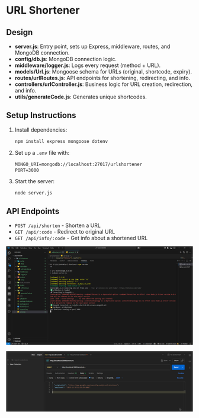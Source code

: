 # URL Shortener

## Design

- **server.js**: Entry point, sets up Express, middleware, routes, and MongoDB connection.
- **config/db.js**: MongoDB connection logic.
- **middleware/logger.js**: Logs every request (method + URL).
- **models/Url.js**: Mongoose schema for URLs (original, shortcode, expiry).
- **routes/urlRoutes.js**: API endpoints for shortening, redirecting, and info.
- **controllers/urlController.js**: Business logic for URL creation, redirection, and info.
- **utils/generateCode.js**: Generates unique shortcodes.

## Setup Instructions

1. Install dependencies:
   ```sh
   npm install express mongoose dotenv
   ```
2. Set up a `.env` file with:
   ```env
   MONGO_URI=mongodb://localhost:27017/urlshortener
   PORT=3000
   ```
3. Start the server:
   ```sh
   node server.js
   ```

## API Endpoints

- `POST /api/shorten` - Shorten a URL
- `GET /api/:code` - Redirect to original URL
- `GET /api/info/:code` - Get info about a shortened URL

![App Screenshot](./url-shortener/assets/readme.png)

![App Screenshot](./url-shortener/assets/readme-2.png)
